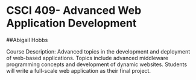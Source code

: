 # CSCI 409- Advanced Web Application Development
##Abigail Hobbs
<p> Course Description: Advanced topics in the development and deployment of web-based applications. 
Topics include advanced middleware programming concepts and development of 
dynamic websites. Students will write a full-scale web application as their final 
project. </p> 